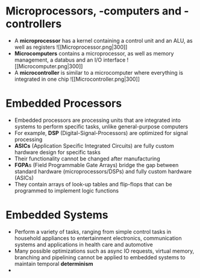 # Microprocessors, -computers and -controllers
- A **microprocessor** has a kernel containing a control unit and an ALU, as well as registers
![[Microprocessor.png|300]]
- **Microcomputers** contains a microprocessor, as well as memory management, a databus and an I/O interface
![[Microcomputer.png|300]]
- A **microcontroller** is similar to a microcomputer where everything is integrated in one chip
![[Microcontroller.png|300]]
# Embedded Processors
- Embedded processors are processing units that are integrated into systems to perform specific tasks, unlike general-purpose computers
- For example, **DSP** (Digital-Signal-Processors) are optimized for signal processing
- **ASICs** (Application Specific Integrated Circuits) are fully custom hardware design for specific tasks
- Their functionality cannot be changed after manufacturing
- **FGPA**s (Field Programmable Gate Arrays) bridge the gap between standard hardware (microprocessors/DSPs) and fully custom hardware (ASICs)
- They contain arrays of look-up tables and flip-flops that can be programmed to implement logic functions
# Embedded Systems
- Perform a variety of tasks, ranging from simple control tasks in household appliances to entertainment electronics, communication systems and applications in health care and automotive
- Many possible optimizations such as async IO requests, virtual memory, branching and pipelining cannot be applied to embedded systems to maintain temporal **determinism**
- 